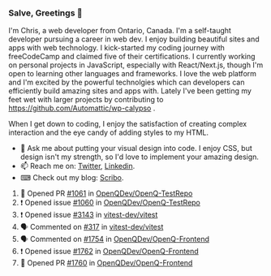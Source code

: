 ### Salve, Greetings 👋

I'm Chris, a web developer from Ontario, Canada. I'm a self-taught developer pursuing a career in web dev. I enjoy building beautiful sites and apps with web technology.
I kick-started my coding journey with freeCodeCamp and claimed five of their certifications.  I currently working on personal projects in JavaScript, especially with React/Next.js, though I'm open to learning other languages and frameworks. I love the web platform and I'm excited by the powerful technolgies which can developers can efficiently build amazing sites and apps with. Lately I've been getting my feet wet with larger projects by contributing to https://github.com/Automattic/wp-calypso .

When I get down to coding, I enjoy the satisfaction of creating complex interaction and the eye candy of adding styles to my HTML. 

- 💬 Ask me about putting your visual design into code. I enjoy CSS, but design isn't my strength, so I'd love to implement your amazing design.
- 📫 Reach me on: [Twitter](https://twitter.com/Christo28120856), [Linkedin](https://www.linkedin.com/in/christopher-stevers-07b9a5204/).
- ⌨ Check out my blog: [Scribo](https://christopherstevers.cf).
<!--
**Christopher-Stevers/Christopher-Stevers** is a ✨ _special_ ✨ repository because its `README.md` (this file) appears on your GitHub profile.

Here are some ideas to get you started:

- 🔭 I’m currently working on ...
- 🌱 I’m currently learning ...
- 👯 I’m looking to collaborate on ...
- 🤔 I’m looking for help with ...
- 😄 Pronouns: ...
- ⚡ Fun fact: ...
-->

<!--START_SECTION:activity-->
1. 💪 Opened PR [#1061](https://github.com/OpenQDev/OpenQ-TestRepo/pull/1061) in [OpenQDev/OpenQ-TestRepo](https://github.com/OpenQDev/OpenQ-TestRepo)
2. ❗️ Opened issue [#1060](https://github.com/OpenQDev/OpenQ-TestRepo/issues/1060) in [OpenQDev/OpenQ-TestRepo](https://github.com/OpenQDev/OpenQ-TestRepo)
3. ❗️ Opened issue [#3143](https://github.com/vitest-dev/vitest/issues/3143) in [vitest-dev/vitest](https://github.com/vitest-dev/vitest)
4. 🗣 Commented on [#317](https://github.com/vitest-dev/vitest/issues/317) in [vitest-dev/vitest](https://github.com/vitest-dev/vitest)
5. 🗣 Commented on [#1754](https://github.com/OpenQDev/OpenQ-Frontend/issues/1754) in [OpenQDev/OpenQ-Frontend](https://github.com/OpenQDev/OpenQ-Frontend)
6. ❗️ Opened issue [#1762](https://github.com/OpenQDev/OpenQ-Frontend/issues/1762) in [OpenQDev/OpenQ-Frontend](https://github.com/OpenQDev/OpenQ-Frontend)
7. 💪 Opened PR [#1760](https://github.com/OpenQDev/OpenQ-Frontend/pull/1760) in [OpenQDev/OpenQ-Frontend](https://github.com/OpenQDev/OpenQ-Frontend)
<!--END_SECTION:activity-->
